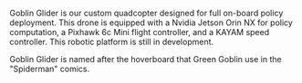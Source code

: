 Goblin Glider is our custom quadcopter designed for full on-board policy deployment. This drone is equipped with a Nvidia Jetson Orin NX for policy computation, a Pixhawk 6c Mini flight controller, and a KAYAM speed controller. This robotic platform is still in development.

Goblin Glider is named after the hoverboard that Green Goblin use in the "Spiderman" comics.
